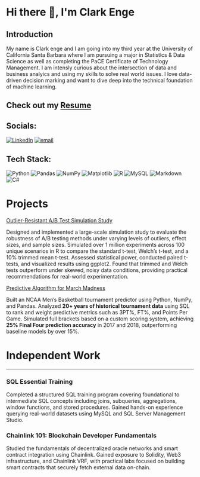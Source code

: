 # Hi there 👋, I'm Clark Enge

## Introduction

My name is Clark enge and I am going into my third year at the University of California Santa Barbara where I am pursuing a major in Statistics & Data Science as well as completing the PaCE Certificate of Technology Management. I am intensly curious about the intersection of data and business analyics and using my skills to solve real world issues. I love data-driven decision marking and want to dive deep into the technical foundation of machine learning. 

 **Check out my** [Resume](https://github.com/clarktenge/clarktenge-documents/blob/main/currentResumePDF.pdf)
---

## Socials:
[![LinkedIn](https://img.shields.io/badge/LinkedIn-%230077B5.svg?logo=linkedin&logoColor=white)](https://www.linkedin.com/in/clark-enge-5a0775179/) [![email](https://img.shields.io/badge/Email-D14836?logo=gmail&logoColor=white)](mailto:clarkenge23@gmail.com) 

## Tech Stack:
![Python](https://img.shields.io/badge/python-3670A0?style=for-the-badge&logo=python&logoColor=ffdd54) ![Pandas](https://img.shields.io/badge/pandas-%23150458.svg?style=for-the-badge&logo=pandas&logoColor=white) ![NumPy](https://img.shields.io/badge/numpy-%23013243.svg?style=for-the-badge&logo=numpy&logoColor=white) ![Matplotlib](https://img.shields.io/badge/Matplotlib-%23ffffff.svg?style=for-the-badge&logo=Matplotlib&logoColor=black) ![R](https://img.shields.io/badge/r-%23276DC3.svg?style=for-the-badge&logo=r&logoColor=white) ![MySQL](https://img.shields.io/badge/mysql-4479A1.svg?style=for-the-badge&logo=mysql&logoColor=white) ![Markdown](https://img.shields.io/badge/markdown-%23000000.svg?style=for-the-badge&logo=markdown&logoColor=white) ![C#](https://img.shields.io/badge/C%23-239120?style=for-the-badge&logo=c-sharp&logoColor=white)

# Projects

[Outlier-Resistant A/B Test Simulation Study](https://github.com/clarktenge/AB-Simulation-Study)

Designed and implemented a large-scale simulation study to evaluate the robustness of A/B testing methods under varying levels of outliers, effect sizes, and sample sizes. Simulated over 1 million experiments across 100 unique scenarios in R to compare the standard t-test, Welch’s t-test, and a 10% trimmed mean t-test. Assessed statistical power, conducted paired t-tests, and visualized results using ggplot2. Found that trimmed and Welch tests outperform under skewed, noisy data conditions, providing practical recommendations for real-world experimentation.


[Predictive Algorithm for March Madness](https://github.com/yourusername/March-Madness-Predictor)

Built an NCAA Men’s Basketball tournament predictor using Python, NumPy, and Pandas. Analyzed **20+ years of historical tournament data** using SQL to rank and weight predictive metrics such as 3PT%, FT%, and Points Per Game. Simulated full brackets based on a custom scoring system, achieving **25% Final Four prediction accuracy** in 2017 and 2018, outperforming baseline models by over 15%.


# Independent Work

---

### SQL Essential Training

Completed a structured SQL training program covering foundational to intermediate SQL concepts including joins, subqueries, aggregations, window functions, and stored procedures. Gained hands-on experience querying real-world datasets using MySQL and SQL Server Management Studio.

### Chainlink 101: Blockchain Developer Fundamentals

Studied the fundamentals of decentralized oracle networks and smart contract integration using Chainlink. Gained exposure to Solidity, Web3 infrastructure, and Chainlink VRF, with practical labs focused on building smart contracts that securely fetch external data on-chain.
